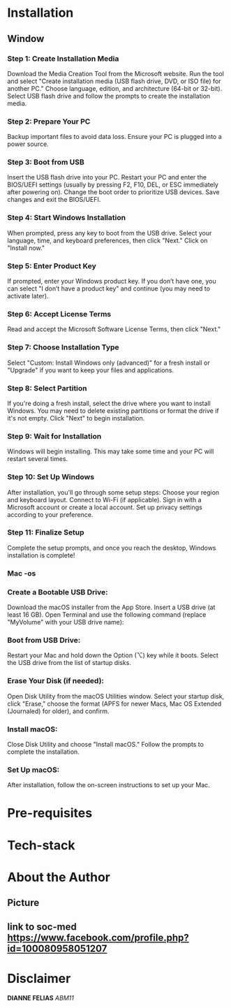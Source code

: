 # Installation
## Window 
### Step 1: Create Installation Media
Download the Media Creation Tool from the Microsoft website.
Run the tool and select "Create installation media (USB flash drive, DVD, or ISO file) for another PC."
Choose language, edition, and architecture (64-bit or 32-bit).
Select USB flash drive and follow the prompts to create the installation media.
### Step 2: Prepare Your PC
Backup important files to avoid data loss.
Ensure your PC is plugged into a power source.
### Step 3: Boot from USB
Insert the USB flash drive into your PC.
Restart your PC and enter the BIOS/UEFI settings (usually by pressing F2, F10, DEL, or ESC immediately after powering on).
Change the boot order to prioritize USB devices.
Save changes and exit the BIOS/UEFI.
### Step 4: Start Windows Installation
When prompted, press any key to boot from the USB drive.
Select your language, time, and keyboard preferences, then click "Next."
Click on "Install now."
### Step 5: Enter Product Key
If prompted, enter your Windows product key. If you don’t have one, you can select "I don’t have a product key" and continue (you may need to activate later).
### Step 6: Accept License Terms
Read and accept the Microsoft Software License Terms, then click "Next."
### Step 7: Choose Installation Type
Select "Custom: Install Windows only (advanced)" for a fresh install or "Upgrade" if you want to keep your files and applications.
### Step 8: Select Partition
If you're doing a fresh install, select the drive where you want to install Windows. You may need to delete existing partitions or format the drive if it's not empty.
Click "Next" to begin installation.
### Step 9: Wait for Installation
Windows will begin installing. This may take some time and your PC will restart several times.
### Step 10: Set Up Windows
After installation, you'll go through some setup steps:
Choose your region and keyboard layout.
Connect to Wi-Fi (if applicable).
Sign in with a Microsoft account or create a local account.
Set up privacy settings according to your preference.
### Step 11: Finalize Setup
Complete the setup prompts, and once you reach the desktop, Windows installation is complete!
### Mac -os
### Create a Bootable USB Drive:

Download the macOS installer from the App Store.
Insert a USB drive (at least 16 GB).
Open Terminal and use the following command (replace "MyVolume" with your USB drive name):
### Boot from USB Drive:

Restart your Mac and hold down the Option (⌥) key while it boots.
Select the USB drive from the list of startup disks.
### Erase Your Disk (if needed):

Open Disk Utility from the macOS Utilities window.
Select your startup disk, click "Erase," choose the format (APFS for newer Macs, Mac OS Extended (Journaled) for older), and confirm.
### Install macOS:

Close Disk Utility and choose "Install macOS."
Follow the prompts to complete the installation.
### Set Up macOS:

After installation, follow the on-screen instructions to set up your Mac.

# Pre-requisites
# Tech-stack

# About the Author
## Picture
## link to soc-med https://www.facebook.com/profile.php?id=100080958051207

# Disclaimer
**DIANNE FELIAS**
_ABM11_
